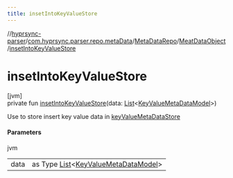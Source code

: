 ```yaml
---
title: insetIntoKeyValueStore
---
```

//[hyprsync-parser](../../../../index.html)/[com.hyprsync.parser.repo.metaData](../../index.html)/[MetaDataRepo](../index.html)/[MeatDataObject](index.html)/[insetIntoKeyValueStore](inset-into-key-value-store.html)



# insetIntoKeyValueStore



[jvm]\
private fun [insetIntoKeyValueStore](inset-into-key-value-store.html)(data: [List](https://kotlinlang.org/api/core/kotlin-stdlib/kotlin.collections/-list/index.html)&lt;[KeyValueMetaDataModel](../../../com.hyprsync.parser.models/-key-value-meta-data-model/index.html)&gt;)



Use to store insert key value data in [keyValueMetaDataStore](key-value-meta-data-store.html)



#### Parameters


jvm

| | |
|---|---|
| data | as Type [List](https://kotlinlang.org/api/core/kotlin-stdlib/kotlin.collections/-list/index.html)<[KeyValueMetaDataModel](../../../com.hyprsync.parser.models/-key-value-meta-data-model/index.html)> |



